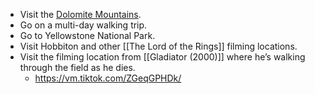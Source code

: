 - Visit the [Dolomite Mountains](https://en.wikipedia.org/wiki/Dolomites).
- Go on a multi-day walking trip.
- Go to Yellowstone National Park.
- Visit Hobbiton and other [[The Lord of the Rings]] filming locations.
- Visit the filming location from [[Gladiator (2000)]] where he’s walking through the field as he dies.
	- https://vm.tiktok.com/ZGeqGPHDk/